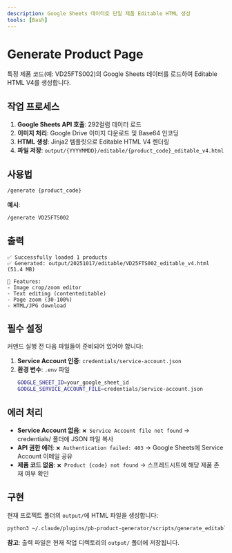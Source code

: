 ```yaml
---
description: Google Sheets 데이터로 단일 제품 Editable HTML 생성
tools: [Bash]
---
```


# Generate Product Page

특정 제품 코드(예: VD25FTS002)의 Google Sheets 데이터를 로드하여 Editable HTML V4를 생성합니다.

## 작업 프로세스

1. **Google Sheets API 호출**: 292컬럼 데이터 로드
2. **이미지 처리**: Google Drive 이미지 다운로드 및 Base64 인코딩
3. **HTML 생성**: Jinja2 템플릿으로 Editable HTML V4 렌더링
4. **파일 저장**: `output/{YYYYMMDD}/editable/{product_code}_editable_v4.html`

## 사용법

```bash
/generate {product_code}
```

**예시**:
```bash
/generate VD25FTS002
```

## 출력

```
✅ Successfully loaded 1 products
✅ Generated: output/20251017/editable/VD25FTS002_editable_v4.html (51.4 MB)

🎨 Features:
- Image crop/zoom editor
- Text editing (contenteditable)
- Page zoom (30-100%)
- HTML/JPG download
```

## 필수 설정

커맨드 실행 전 다음 파일들이 준비되어 있어야 합니다:

1. **Service Account 인증**: `credentials/service-account.json`
2. **환경 변수**: `.env` 파일
   ```bash
   GOOGLE_SHEET_ID=your_google_sheet_id
   GOOGLE_SERVICE_ACCOUNT_FILE=credentials/service-account.json
   ```

## 에러 처리

- **Service Account 없음**: `❌ Service Account file not found` → credentials/ 폴더에 JSON 파일 복사
- **API 권한 에러**: `❌ Authentication failed: 403` → Google Sheets에 Service Account 이메일 공유
- **제품 코드 없음**: `❌ Product {code} not found` → 스프레드시트에 해당 제품 존재 여부 확인

## 구현

현재 프로젝트 폴더의 `output/`에 HTML 파일을 생성합니다:

```bash
python3 ~/.claude/plugins/pb-product-generator/scripts/generate_editable_html.py {product_code}
```

**참고**: 출력 파일은 현재 작업 디렉토리의 `output/` 폴더에 저장됩니다.
